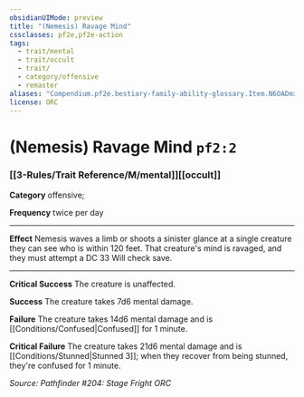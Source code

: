 ```yaml
---
obsidianUIMode: preview
title: "(Nemesis) Ravage Mind"
cssclasses: pf2e,pf2e-action
tags:
  - trait/mental
  - trait/occult
  - trait/
  - category/offensive
  - remaster
aliases: "Compendium.pf2e.bestiary-family-ability-glossary.Item.N6OADmxP3Y1qUZKv"
license: ORC
---
```

# (Nemesis) Ravage Mind `pf2:2`

### [[3-Rules/Trait Reference/M/mental]][[occult]]

**Category** offensive; 




**Frequency** twice per day

* * *

**Effect** Nemesis waves a limb or shoots a sinister glance at a single creature they can see who is within 120 feet. That creature's mind is ravaged, and they must attempt a DC 33 Will check save.

* * *

**Critical Success** The creature is unaffected.

**Success** The creature takes 7d6 mental damage.

**Failure** The creature takes 14d6 mental damage and is [[Conditions/Confused|Confused]] for 1 minute.

**Critical Failure** The creature takes 21d6 mental damage and is [[Conditions/Stunned|Stunned 3]]; when they recover from being stunned, they're confused for 1 minute.

*Source: Pathfinder #204: Stage Fright*
*ORC*